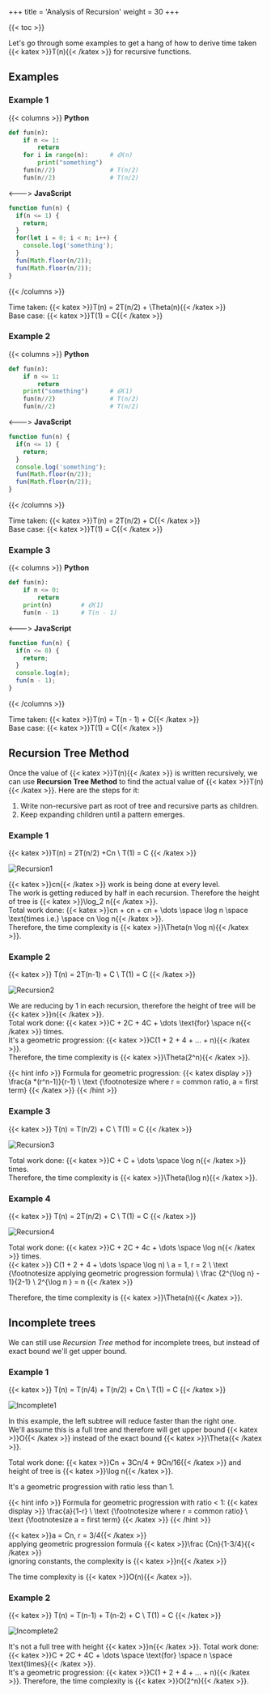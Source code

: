+++
title = 'Analysis of Recursion'
weight = 30
+++

{{< toc >}}

Let's go through some examples to get a hang of how to derive time taken {{< katex >}}T(n){{< /katex >}} for recursive functions.

## Examples

### Example 1

{{< columns >}}
**Python**

```py
def fun(n):
    if n <= 1:
        return
    for i in range(n):      # 𝛳(n)
        print("something")
    fun(n//2)               # T(n/2)
    fun(n//2)               # T(n/2)
```
<--->
**JavaScript**

```js
function fun(n) {
  if(n <= 1) {
    return;
  }
  for(let i = 0; i < n; i++) {
    console.log('something');
  }
  fun(Math.floor(n/2));
  fun(Math.floor(n/2));
}
```

{{< /columns >}}

Time taken: {{< katex >}}T(n) = 2T(n/2) + \Theta(n){{< /katex >}} \
Base case: {{< katex >}}T(1) = C{{< /katex >}}

### Example 2

{{< columns >}}
**Python**

```py
def fun(n):
    if n <= 1:
        return
    print("something")      # 𝛳(1)
    fun(n//2)               # T(n/2)
    fun(n//2)               # T(n/2)
```
<--->
**JavaScript**

```js
function fun(n) {
  if(n <= 1) {
    return;
  }
  console.log('something');
  fun(Math.floor(n/2));
  fun(Math.floor(n/2));
}
```

{{< /columns >}}

Time taken: {{< katex >}}T(n) = 2T(n/2) + C{{< /katex >}} \
Base case: {{< katex >}}T(1) = C{{< /katex >}}

### Example 3

{{< columns >}}
**Python**

```py
def fun(n):
    if n <= 0:
        return
    print(n)        # 𝛳(1)
    fun(n - 1)      # T(n - 1)
```
<--->
**JavaScript**

```js
function fun(n) {
  if(n <= 0) {
    return;
  }
  console.log(n);
  fun(n - 1);
}
```

{{< /columns >}}

Time taken: {{< katex >}}T(n) = T(n - 1) + C{{< /katex >}} \
Base case: {{< katex >}}T(1) = C{{< /katex >}}

## Recursion Tree Method

Once the value of {{< katex >}}T(n){{< /katex >}} is written recursively, we can use **Recursion Tree Method** to find the actual value of {{< katex >}}T(n){{< /katex >}}. Here are the steps for it:

  1. Write non-recursive part as root of tree and recursive parts as children.
  2. Keep expanding children until a pattern emerges.

### Example 1

{{< katex >}}T(n) = 2T(n/2) +Cn \\
T(1) = C
{{< /katex >}}

![Recursion1](/analysis/images/recursion-recursion1.png)

{{< katex >}}cn{{< /katex >}} work is being done at every level.\
The work is getting reduced by half in each recursion. Therefore the height of tree is {{< katex >}}\log_2 n{{< /katex >}}.\
Total work done: {{< katex >}}cn + cn + cn + \dots \space \log n \space \text{times i.e.} \space cn \log n{{< /katex >}}.\
Therefore, the time complexity is {{< katex >}}\Theta(n \log n){{< /katex >}}.

### Example 2

{{< katex >}}
T(n) = 2T(n-1) + C \\
T(1) = C
{{< /katex >}}

![Recursion2](/analysis/images/recursion-recursion2.png)

We are reducing by 1 in each recursion, therefore the height of tree will be {{< katex >}}n{{< /katex >}}.\
Total work done: {{< katex >}}C + 2C + 4C + \dots \text{for} \space n{{< /katex >}} times.\
It's a geometric progression: {{< katex >}}C(1 + 2 + 4 + ... + n){{< /katex >}}.\
Therefore, the time complexity is {{< katex >}}\Theta(2^n){{< /katex >}}.

{{< hint info >}}
Formula for geometric progression:
{{< katex display >}}
\frac{a *(r^n-1)}{r-1} \\
\text {\footnotesize where r = common ratio, a = first term}
{{< /katex >}}
{{< /hint >}}

### Example 3

{{< katex >}}
T(n) = T(n/2) + C \\
T(1) = C
{{< /katex >}}

![Recursion3](/analysis/images/recursion-recursion3.png)

Total work done: {{< katex >}}C + C + \dots \space \log n{{< /katex >}} times.\
Therefore, the time complexity is {{< katex >}}\Theta(\log n){{< /katex >}}.

### Example 4

{{< katex >}}
T(n) = 2T(n/2) + C \\
T(1) = C
{{< /katex >}}

![Recursion4](/analysis/images/recursion-recursion4.png)

Total work done: {{< katex >}}C + 2C + 4c + \dots \space \log n{{< /katex >}} times.\
{{< katex >}}
C(1 + 2 + 4 + \dots \space \log n) \\
a = 1, r = 2 \\
\text {\footnotesize applying geometric progression formula} \\
\frac {2^{\log n} - 1}{2-1} \\
2^{\log n } = n
{{< /katex >}}

Therefore, the time complexity is {{< katex >}}\Theta(n){{< /katex >}}.

## Incomplete trees

We can still use _Recursion Tree_ method for incomplete trees, but instead of exact bound we'll get upper bound.

### Example 1

{{< katex >}}
T(n) = T(n/4) + T(n/2) + Cn \\
T(1) = C
{{< /katex >}}

![Incomplete1](/analysis/images/recursion-incomplete1.png)

In this example, the left subtree will reduce faster than the right one.\
We'll assume this is a full tree and therefore will get upper bound {{< katex >}}O{{< /katex >}} instead of the exact bound {{< katex >}}\Theta{{< /katex >}}.

Total work done: {{< katex >}}Cn + 3Cn/4 + 9Cn/16{{< /katex >}} and height of tree is {{< katex >}}\log n{{< /katex >}}.

It's a geometric progression with ratio less than 1.

{{< hint info >}}
Formula for geometric progression with ratio < 1:
{{< katex display >}}
\frac{a}{1-r} \\
\text {\footnotesize where r = common ratio} \\
\text {\footnotesize a = first term}
{{< /katex >}}
{{< /hint >}}

{{< katex >}}a = Cn, r = 3/4{{< /katex >}}\
applying geometric progression formula
{{< katex >}}\frac {Cn}{1-3/4}{{< /katex >}}\
ignoring constants, the complexity is
{{< katex >}}n{{< /katex >}}

The time complexity is {{< katex >}}O(n){{< /katex >}}.

### Example 2

{{< katex >}}
T(n) = T(n-1) + T(n-2) + C \\
T(1) = C
{{< /katex >}}

![Incomplete2](/analysis/images/recursion-incomplete2.png)

It's not a full tree with height {{< katex >}}n{{< /katex >}}.
Total work done: {{< katex >}}C + 2C + 4C + \dots \space \text{for} \space n \space \text{times}{{< /katex >}}.\
It's a geometric progression: {{< katex >}}C(1 + 2 + 4 + ... + n){{< /katex >}}.
Therefore, the time complexity is {{< katex >}}O(2^n){{< /katex >}}.
